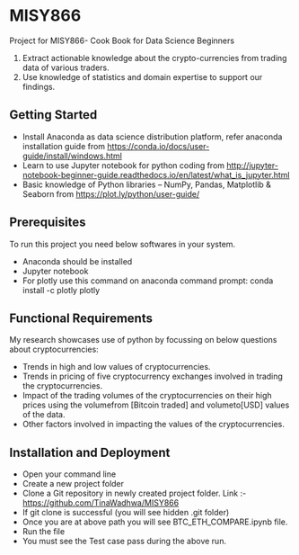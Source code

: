 # MISY866
Project for MISY866- Cook Book for Data Science Beginners
1.	Extract actionable knowledge about the crypto-currencies from trading data of various traders.
2.	Use knowledge of statistics and domain expertise to support our findings.

## Getting Started
* Install Anaconda as data science distribution platform, refer anaconda installation guide from https://conda.io/docs/user-guide/install/windows.html
* Learn to use Jupyter notebook for python coding from http://jupyter-notebook-beginner-guide.readthedocs.io/en/latest/what_is_jupyter.html
* Basic knowledge of Python libraries – NumPy, Pandas, Matplotlib & Seaborn from https://plot.ly/python/user-guide/ 

## Prerequisites
To run this project you need below softwares in your system.
* Anaconda should be installed
* Jupyter notebook
* For plotly use this command on anaconda command prompt: conda install -c plotly plotly

## Functional Requirements
My research showcases use of python by focussing on below questions about cryptocurrencies:
* Trends in high and low values of cryptocurrencies.
* Trends in pricing of five cryptocurrency exchanges involved in trading the cryptocurrencies.
* Impact of the trading volumes of the cryptocurrencies on their high prices using the volumefrom [Bitcoin traded] and volumeto[USD] values of the data.
* Other factors involved in impacting the values of the cryptocurrencies.

## Installation and Deployment
* Open your command line
* Create a new project folder
* Clone a Git repository in newly created project folder. Link :- https://github.com/TinaWadhwa/MISY866
* If git clone is successful (you will see hidden .git folder)
* Once you are at above path you will see BTC_ETH_COMPARE.ipynb file.
* Run the file 
* You must see the Test case pass during the above run.
